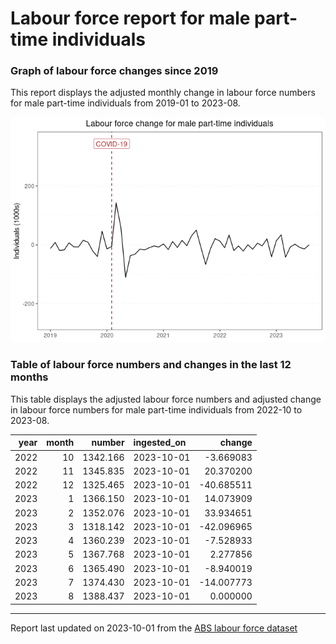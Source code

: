 Labour force report for male part-time individuals
================

### Graph of labour force changes since 2019

This report displays the adjusted monthly change in labour force numbers
for male part-time individuals from 2019-01 to 2023-08.

![](male_part-time_report_files/figure-gfm/unnamed-chunk-2-1.png)<!-- -->

### Table of labour force numbers and changes in the last 12 months

This table displays the adjusted labour force numbers and adjusted
change in labour force numbers for male part-time individuals from
2022-10 to 2023-08.

| year | month |   number | ingested_on |     change |
|-----:|------:|---------:|:------------|-----------:|
| 2022 |    10 | 1342.166 | 2023-10-01  |  -3.669083 |
| 2022 |    11 | 1345.835 | 2023-10-01  |  20.370200 |
| 2022 |    12 | 1325.465 | 2023-10-01  | -40.685511 |
| 2023 |     1 | 1366.150 | 2023-10-01  |  14.073909 |
| 2023 |     2 | 1352.076 | 2023-10-01  |  33.934651 |
| 2023 |     3 | 1318.142 | 2023-10-01  | -42.096965 |
| 2023 |     4 | 1360.239 | 2023-10-01  |  -7.528933 |
| 2023 |     5 | 1367.768 | 2023-10-01  |   2.277856 |
| 2023 |     6 | 1365.490 | 2023-10-01  |  -8.940019 |
| 2023 |     7 | 1374.430 | 2023-10-01  | -14.007773 |
| 2023 |     8 | 1388.437 | 2023-10-01  |   0.000000 |

------------------------------------------------------------------------

Report last updated on 2023-10-01 from the [ABS labour force
dataset](https://www.abs.gov.au/statistics/labour/employment-and-unemployment/labour-force-australia/latest-release)
